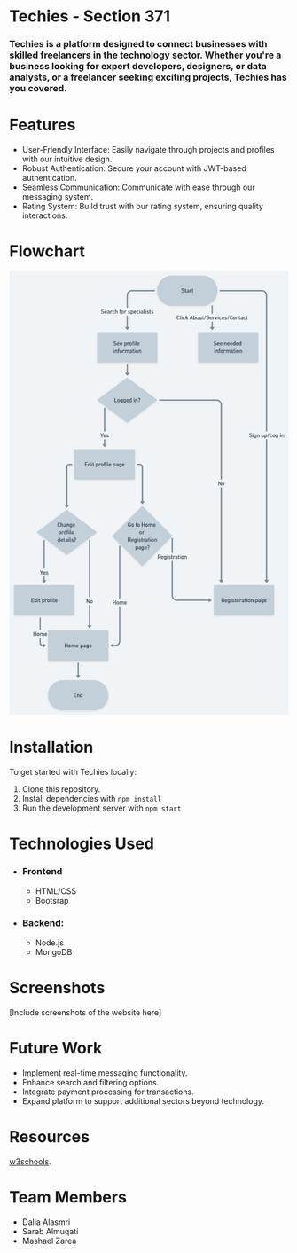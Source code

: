 # Techies - Section 371
### Techies is a platform designed to connect businesses with skilled freelancers in the technology sector. Whether you're a business looking for expert developers, designers, or data analysts, or a freelancer seeking exciting projects, Techies has you covered.

 


# Features
- User-Friendly Interface: Easily navigate through projects and profiles with our intuitive design.
- Robust Authentication: Secure your account with JWT-based authentication.
- Seamless Communication: Communicate with ease through our messaging system.
- Rating System: Build trust with our rating system, ensuring quality interactions.

# Flowchart
![Flowchart](img/flowchart.png)



# Installation
To get started with Techies locally:

1. Clone this repository.
2. Install dependencies with `npm install`
3. Run the development server with `npm start`


# Technologies Used
- ### Frontend
  - HTML/CSS
  - Bootsrap
- ### Backend:
  - Node.js
  - MongoDB


# Screenshots
[Include screenshots of the website here]


# Future Work
- Implement real-time messaging functionality.
- Enhance search and filtering options.
- Integrate payment processing for transactions.
- Expand platform to support additional sectors beyond technology.


# Resources
[w3schools](https://www.w3schools.com/).



# Team Members
- Dalia Alasmri
- Sarab Almuqati
- Mashael Zarea
